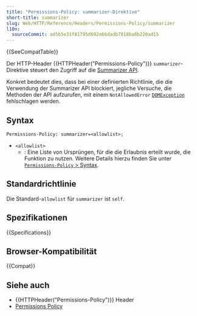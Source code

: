 ```yaml
---
title: "Permissions-Policy: summarizer-Direktive"
short-title: summarizer
slug: Web/HTTP/Reference/Headers/Permissions-Policy/summarizer
l10n:
  sourceCommit: ad5b5e31f81795d692e66dadb7818ba8b220ad15
---
```


{{SeeCompatTable}}

Der HTTP-Header {{HTTPHeader("Permissions-Policy")}} `summarizer`-Direktive steuert den Zugriff auf die [Summarizer API](/de/docs/Web/API/Summarizer_API).

Konkret bedeutet dies, dass bei einer definierten Richtlinie, die die Verwendung der Summarizer API blockiert, jegliche Versuche, die Methoden der API aufzurufen, mit einem `NotAllowedError` [`DOMException`](/de/docs/Web/API/DOMException) fehlschlagen werden.

## Syntax

```http
Permissions-Policy: summarizer=<allowlist>;
```

- `<allowlist>`
  - : Eine Liste von Ursprüngen, für die die Erlaubnis erteilt wurde, die Funktion zu nutzen. Weitere Details hierzu finden Sie unter [`Permissions-Policy` > Syntax](/de/docs/Web/HTTP/Reference/Headers/Permissions-Policy#syntax).

## Standardrichtlinie

Die Standard-`allowlist` für `summarizer` ist `self`.

## Spezifikationen

{{Specifications}}

## Browser-Kompatibilität

{{Compat}}

## Siehe auch

- {{HTTPHeader("Permissions-Policy")}} Header
- [Permissions Policy](/de/docs/Web/HTTP/Guides/Permissions_Policy)
